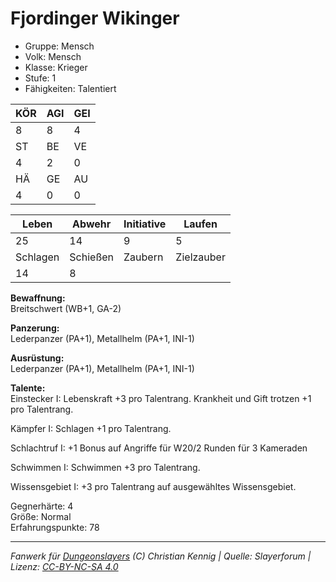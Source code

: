 # Fjordinger Wikinger  
- Gruppe: Mensch  
- Volk: Mensch  
- Klasse: Krieger  
- Stufe: 1  
- Fähigkeiten: Talentiert  


| KÖR | AGI | GEI |  
| --- | --- | --- |  
| 8   | 8   | 4   |
| ST  | BE  | VE  |  
| 4   | 2   | 0   |
| HÄ  | GE  | AU  |  
| 4   | 0   | 0   |


| Leben    | Abwehr   | Initiative | Laufen     |
| -------- | -------- | ---------- | ---------- |
| 25       | 14       | 9          | 5          |
| Schlagen | Schießen | Zaubern    | Zielzauber |
| 14       | 8        |            |            |

**Bewaffnung:**  
Breitschwert (WB+1, GA-2)

**Panzerung:**  
Lederpanzer (PA+1), Metallhelm (PA+1, INI-1)

**Ausrüstung:**  
Lederpanzer (PA+1), Metallhelm (PA+1, INI-1)

**Talente:**  
Einstecker I: Lebenskraft +3 pro Talentrang. Krankheit und Gift trotzen +1 pro Talentrang. 

Kämpfer I: Schlagen +1 pro Talentrang. 

Schlachtruf I: +1 Bonus auf Angriffe für W20/2 Runden für 3 Kameraden 

Schwimmen I: Schwimmen +3 pro Talentrang. 

Wissensgebiet I: +3 pro Talentrang auf ausgewähltes Wissensgebiet. 


Gegnerhärte: 4  
Größe: Normal  
Erfahrungspunkte: 78  



___
*Fanwerk für [Dungeonslayers](https://www.dungeonslayers.net/) (C) Christian Kennig | Quelle: Slayerforum | Lizenz: [CC-BY-NC-SA 4.0](https://creativecommons.org/licenses/by-nc-sa/4.0/deed.de)*